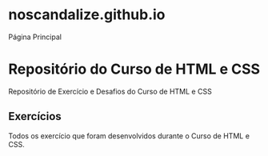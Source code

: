 # noscandalize.github.io
Página Principal

<h1>Repositório do Curso de HTML e CSS</h1>
<p>Repositório de Exercício e Desafios do Curso de HTML e CSS</p>

<h2>Exercícios</h2>
<p>Todos os exercício que foram desenvolvidos durante o Curso de HTML e CSS.</p>
